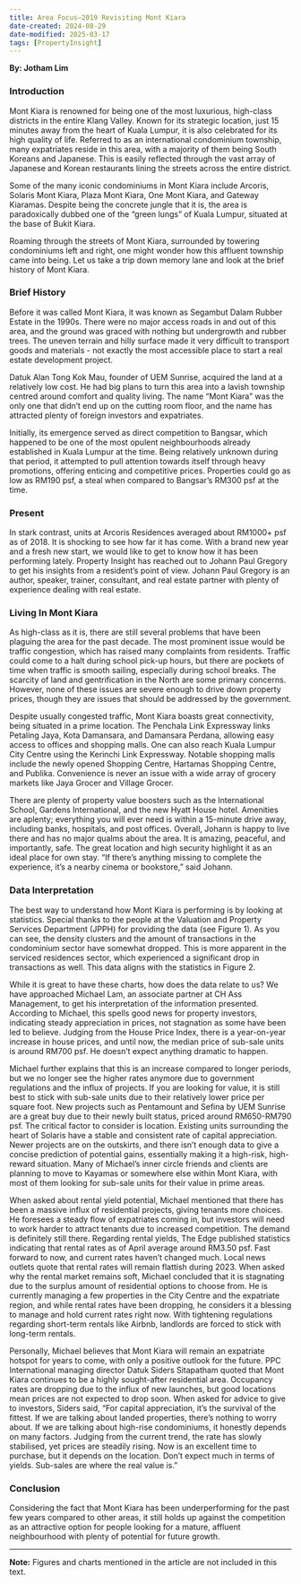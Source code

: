 ```yaml
---
title: Area Focus—2019 Revisiting Mont Kiara
date-created: 2024-08-29
date-modified: 2025-03-17
tags: [PropertyInsight]
---
```


**By: Jotham Lim**

### Introduction

Mont Kiara is renowned for being one of the most luxurious, high-class districts in the entire Klang Valley. Known for its strategic location, just 15 minutes away from the heart of Kuala Lumpur, it is also celebrated for its high quality of life. Referred to as an international condominium township, many expatriates reside in this area, with a majority of them being South Koreans and Japanese. This is easily reflected through the vast array of Japanese and Korean restaurants lining the streets across the entire district.

Some of the many iconic condominiums in Mont Kiara include Arcoris, Solaris Mont Kiara, Plaza Mont Kiara, One Mont Kiara, and Gateway Kiaramas. Despite being the concrete jungle that it is, the area is paradoxically dubbed one of the “green lungs” of Kuala Lumpur, situated at the base of Bukit Kiara.

Roaming through the streets of Mont Kiara, surrounded by towering condominiums left and right, one might wonder how this affluent township came into being. Let us take a trip down memory lane and look at the brief history of Mont Kiara.

### Brief History

Before it was called Mont Kiara, it was known as Segambut Dalam Rubber Estate in the 1990s. There were no major access roads in and out of this area, and the ground was graced with nothing but undergrowth and rubber trees. The uneven terrain and hilly surface made it very difficult to transport goods and materials - not exactly the most accessible place to start a real estate development project.

Datuk Alan Tong Kok Mau, founder of UEM Sunrise, acquired the land at a relatively low cost. He had big plans to turn this area into a lavish township centred around comfort and quality living. The name “Mont Kiara” was the only one that didn’t end up on the cutting room floor, and the name has attracted plenty of foreign investors and expatriates.

Initially, its emergence served as direct competition to Bangsar, which happened to be one of the most opulent neighbourhoods already established in Kuala Lumpur at the time. Being relatively unknown during that period, it attempted to pull attention towards itself through heavy promotions, offering enticing and competitive prices. Properties could go as low as RM190 psf, a steal when compared to Bangsar’s RM300 psf at the time.

### Present

In stark contrast, units at Arcoris Residences averaged about RM1000+ psf as of 2018. It is shocking to see how far it has come. With a brand new year and a fresh new start, we would like to get to know how it has been performing lately. Property Insight has reached out to Johann Paul Gregory to get his insights from a resident’s point of view. Johann Paul Gregory is an author, speaker, trainer, consultant, and real estate partner with plenty of experience dealing with real estate.

### Living In Mont Kiara

As high-class as it is, there are still several problems that have been plaguing the area for the past decade. The most prominent issue would be traffic congestion, which has raised many complaints from residents. Traffic could come to a halt during school pick-up hours, but there are pockets of time when traffic is smooth sailing, especially during school breaks. The scarcity of land and gentrification in the North are some primary concerns. However, none of these issues are severe enough to drive down property prices, though they are issues that should be addressed by the government.

Despite usually congested traffic, Mont Kiara boasts great connectivity, being situated in a prime location. The Penchala Link Expressway links Petaling Jaya, Kota Damansara, and Damansara Perdana, allowing easy access to offices and shopping malls. One can also reach Kuala Lumpur City Centre using the Kerinchi Link Expressway. Notable shopping malls include the newly opened Shopping Centre, Hartamas Shopping Centre, and Publika. Convenience is never an issue with a wide array of grocery markets like Jaya Grocer and Village Grocer.

There are plenty of property value boosters such as the International School, Gardens International, and the new Hyatt House hotel. Amenities are aplenty; everything you will ever need is within a 15-minute drive away, including banks, hospitals, and post offices. Overall, Johann is happy to live there and has no major qualms about the area. It is amazing, peaceful, and importantly, safe. The great location and high security highlight it as an ideal place for own stay. “If there’s anything missing to complete the experience, it’s a nearby cinema or bookstore,” said Johann.

### Data Interpretation

The best way to understand how Mont Kiara is performing is by looking at statistics. Special thanks to the people at the Valuation and Property Services Department (JPPH) for providing the data (see Figure 1). As you can see, the density clusters and the amount of transactions in the condominium sector have somewhat dropped. This is more apparent in the serviced residences sector, which experienced a significant drop in transactions as well. This data aligns with the statistics in Figure 2.

While it is great to have these charts, how does the data relate to us? We have approached Michael Lam, an associate partner at CH Ass Management, to get his interpretation of the information presented. According to Michael, this spells good news for property investors, indicating steady appreciation in prices, not stagnation as some have been led to believe. Judging from the House Price Index, there is a year-on-year increase in house prices, and until now, the median price of sub-sale units is around RM700 psf. He doesn’t expect anything dramatic to happen.

Michael further explains that this is an increase compared to longer periods, but we no longer see the higher rates anymore due to government regulations and the influx of projects. If you are looking for value, it is still best to stick with sub-sale units due to their relatively lower price per square foot. New projects such as Pentamount and Sefina by UEM Sunrise are a great buy due to their newly built status, priced around RM650-RM790 psf. The critical factor to consider is location. Existing units surrounding the heart of Solaris have a stable and consistent rate of capital appreciation. Newer projects are on the outskirts, and there isn’t enough data to give a concise prediction of potential gains, essentially making it a high-risk, high-reward situation. Many of Michael’s inner circle friends and clients are planning to move to Kayamas or somewhere else within Mont Kiara, with most of them looking for sub-sale units for their value in prime areas.

When asked about rental yield potential, Michael mentioned that there has been a massive influx of residential projects, giving tenants more choices. He foresees a steady flow of expatriates coming in, but investors will need to work harder to attract tenants due to increased competition. The demand is definitely still there. Regarding rental yields, The Edge published statistics indicating that rental rates as of April average around RM3.50 psf. Fast forward to now, and current rates haven’t changed much. Local news outlets quote that rental rates will remain flattish during 2023. When asked why the rental market remains soft, Michael concluded that it is stagnating due to the surplus amount of residential options to choose from. He is currently managing a few properties in the City Centre and the expatriate region, and while rental rates have been dropping, he considers it a blessing to manage and hold current rates right now. With tightening regulations regarding short-term rentals like Airbnb, landlords are forced to stick with long-term rentals.

Personally, Michael believes that Mont Kiara will remain an expatriate hotspot for years to come, with only a positive outlook for the future. PPC International managing director Datuk Siders Sitapatham quoted that Mont Kiara continues to be a highly sought-after residential area. Occupancy rates are dropping due to the influx of new launches, but good locations mean prices are not expected to drop soon. When asked for advice to give to investors, Siders said, “For capital appreciation, it’s the survival of the fittest. If we are talking about landed properties, there’s nothing to worry about. If we are talking about high-rise condominiums, it honestly depends on many factors. Judging from the current trend, the rate has slowly stabilised, yet prices are steadily rising. Now is an excellent time to purchase, but it depends on the location. Don’t expect much in terms of yields. Sub-sales are where the real value is.”

### Conclusion

Considering the fact that Mont Kiara has been underperforming for the past few years compared to other areas, it still holds up against the competition as an attractive option for people looking for a mature, affluent neighbourhood with plenty of potential for future growth.

---

**Note:** Figures and charts mentioned in the article are not included in this text.
